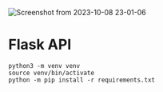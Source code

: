 ![Screenshot from 2023-10-08 23-01-06](https://github.com/rodgersxy/Django-mini/assets/47353893/b2179a1b-9f95-483f-afa6-42006fc93f09)
#  Flask API

```
python3 -m venv venv
source venv/bin/activate
python -m pip install -r requirements.txt
```

